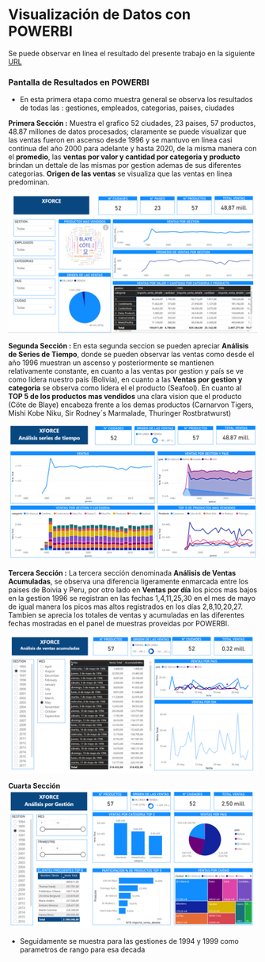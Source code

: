 # Visualización de Datos con POWERBI

Se puede observar en línea el resultado del presente trabajo en la siguiente [URL](https://app.powerbi.com/view?r=eyJrIjoiNmI5NzhiNGEtMzFkMS00ZDFlLTk0M2YtZjI2NWFlMWEyNWE1IiwidCI6IjZjMmRjZTcwLTVjZDMtNGQwZi04YjExLTI2ZjQ0NTQ5M2VmMSIsImMiOjl9)

### Pantalla de Resultados en POWERBI

- En esta primera etapa como muestra general se observa los resultados de todas las : gestiones, empleados, categorias, paises, ciudades

**Primera Sección :**
Muestra el grafico 52 ciudades, 23 paises, 57 productos, 48.87 millones de datos procesados; claramente se puede visualizar que las ventas fueron en ascenso desde 1996 y se mantuvo en linea casi continua del año 2000 para adelante y hasta 2020, de la misma manera con el **promedio**, las **ventas por valor y cantidad por categoria y producto** brindan un dettale de las mismas por gestion ademas de sus diferentes categorias. **Origen de las ventas** se visualiza que las ventas en linea predominan.

![](img/primera_seccion_todo.png)

**Segunda Sección :**
En esta segunda seccion se pueden apreciar **Análisis de Series de Tiempo**, donde se pueden observar las ventas como desde el año 1996 muestran un ascenso y posteriormente se mantienen relativamente constante, en cuanto a las ventas por gestion y país se ve como lidera nuestro país (Bolivia), en cuanto a las **Ventas por gestion y categoria** se observa como lidera el el producto (Seafool). En cuanto al **TOP 5 de los productos mas vendidos** una clara vision que el producto (Cöte de Blaye) encabeza frente a los demas productos (Carnarvon Tigers, Mishi Kobe Niku, Sir Rodney´s Marmalade, Thuringer Rostbratwurst)

![](img/segunda_seccion_todo.PNG)

**Tercera Sección :**
La tercera sección denominada **Análisis de Ventas Acumuladas**, se observa una diferencia ligeramente enmarcada entre los paises de Boivia y Peru, por otro lado en **Ventas por día** los picos mas bajos en la gestion 1996 se registran en las fechas 1,4,11,25,30 en el mes de mayo de igual manera los picos mas altos registrados en los días 2,8,10,20,27.
Tambien se aprecia los totales de ventas y acumuladas en las diferentes fechas mostradas en el panel de muestras proveidas por POWERBI.

![](img/tercera_seccion_todo.PNG)

**Cuarta Sección**
![](img/cuarta_seccion_todo.PNG)

- Seguidamente se muestra para las gestiones de 1994 y 1999 como parametros de rango para esa decada


